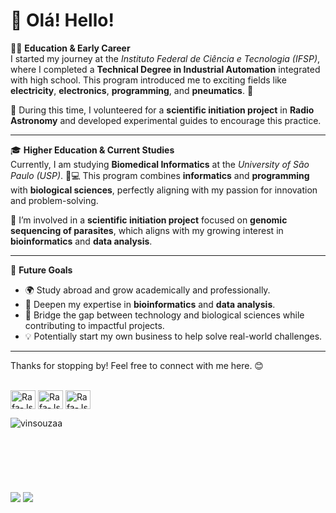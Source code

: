 # 👋 Olá! Hello!  

👨‍🎓 **Education & Early Career**  
I started my journey at the *Instituto Federal de Ciência e Tecnologia (IFSP)*, where I completed a **Technical Degree in Industrial Automation** integrated with high school. This program introduced me to exciting fields like **electricity**, **electronics**, **programming**, and **pneumatics**. 🚀  

🔭 During this time, I volunteered for a **scientific initiation project** in **Radio Astronomy** and developed experimental guides to encourage this practice.  

---

🎓 **Higher Education & Current Studies**  
Currently, I am studying **Biomedical Informatics** at the *University of São Paulo (USP)*. 🧬💻 This program combines **informatics** and **programming** with **biological sciences**, perfectly aligning with my passion for innovation and problem-solving.  

🔬 I’m involved in a **scientific initiation project** focused on **genomic sequencing of parasites**, which aligns with my growing interest in **bioinformatics** and **data analysis**.  

---

🎯 **Future Goals**  
- 🌍 Study abroad and grow academically and professionally.  
- 🔬 Deepen my expertise in **bioinformatics** and **data analysis**.  
- 🚀 Bridge the gap between technology and biological sciences while contributing to impactful projects.  
- 💡 Potentially start my own business to help solve real-world challenges.  

---

Thanks for stopping by! Feel free to connect with me here. 😊

<div style="display: inline_block"><br>
  <img align="center" alt="Rafa-Js" height="30" width="40" src="https://cdn.jsdelivr.net/gh/devicons/devicon@latest/icons/cplusplus/cplusplus-original.svg">
  <img align="center" alt="Rafa-Js" height="30" width="40" src="https://cdn.jsdelivr.net/gh/devicons/devicon@latest/icons/r/r-original.svg">
  <img align="center" alt="Rafa-Js" height="30" width="40" src="https://cdn.jsdelivr.net/gh/devicons/devicon@latest/icons/python/python-original-wordmark.svg">
  </div>

 <p><p><img align="left" src="https://github-readme-stats.vercel.app/api/top-langs?username=vinsouzaa&show_icons=true&locale=en&layout=compact&langs_count=5" alt="vinsouzaa" /></p></p>

 
<div><br><br><br><br><br><br><br>
  <a href = "mailto:vinicius-souza@usp.com"><img src="https://img.shields.io/badge/-Gmail-%23333?style=for-the-badge&logo=gmail&logoColor=white" target="_blank"></a>
  <a href="https://www.linkedin.com/in/vin%C3%ADcius-souza-54927a1ba/" target="_blank"><img src="https://img.shields.io/badge/-LinkedIn-%230077B5?style=for-the-badge&logo=linkedin&logoColor=white" target="_blank"></a> 
</div>
